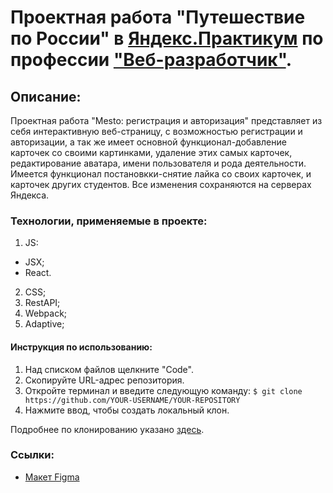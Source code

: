 # Проектная работа "Путешествие по России" в [Яндекс.Практикум](https://practicum.yandex.ru) по профессии ["Веб-разработчик"](https://practicum.yandex.ru/web/).

## Описание:
Проектная работа "Mesto: регистрация и авторизация" представляет из себя интерактивную веб-страницу, с возможностью регистрации и авторизации, а так же имеет основной функционал-добавление карточек со своими картинками, удаление этих самых карточек, редактирование аватара, имени пользователя и рода деятельности. Имеется функционал постановкки-снятие лайка со своих карточек, и карточек других студентов. Все изменения сохраняются на серверах Яндекса.

### Технологии, применяемые в проекте:
1. JS:
* JSX;
* React.
2. CSS;
3. RestAPI;
4. Webpack;
5. Adaptive;

#### Инструкция по использованию:

1. Над списком файлов щелкните "Code".
2. Скопируйте URL-адрес репозитория.
3. Откройте терминал и введите следующую команду:
```$ git clone https://github.com/YOUR-USERNAME/YOUR-REPOSITORY```
4. Нажмите ввод, чтобы создать локальный клон.

Подробнее по клонированию указано [здесь](https://docs.github.com/ru/repositories/creating-and-managing-repositories/cloning-a-repository).

### Ссылки:

* [Макет Figma](https://www.figma.com/file/5H3gsn5lIGPwzBPby9jAOo/JavaScript.-Sprint-12?type=design&node-id=4453-444&t=Vw1gDF6B3MJroE0j-0)